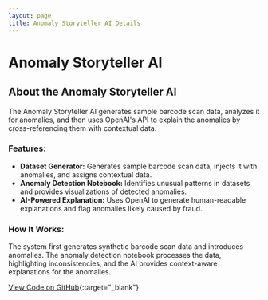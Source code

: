 ```yaml
---
layout: page
title: Anomaly Storyteller AI Details
---
```


# Anomaly Storyteller AI

## About the Anomaly Storyteller AI

The Anomaly Storyteller AI generates sample barcode scan data, analyzes it for anomalies, and then uses OpenAI's API to explain the anomalies by cross-referencing them with contextual data.

### Features:

* **Dataset Generator:** Generates sample barcode scan data, injects it with anomalies, and assigns contextual data.
* **Anomaly Detection Notebook:** Identifies unusual patterns in datasets and provides visualizations of detected anomalies.
* **AI-Powered Explanation:** Uses OpenAI to generate human-readable explanations and flag anomalies likely caused by fraud.

### How It Works:

The system first generates synthetic barcode scan data and introduces anomalies. The anomaly detection notebook processes the data, highlighting inconsistencies, and the AI provides context-aware explanations for the anomalies.

[View Code on GitHub](https://github.com/rachelradical/rachelradical.github.io/tree/main/anomaly-storyteller-ai){:target="_blank"}
